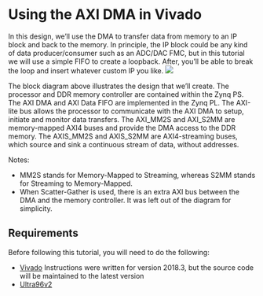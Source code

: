 # Using the AXI DMA in Vivado
In this design, we’ll use the DMA to transfer data from memory to an IP block and back to the memory. In principle, the IP block could be any kind of data producer/consumer such as an ADC/DAC FMC, but in this tutorial we will use a simple FIFO to create a loopback. After, you’ll be able to break the loop and insert whatever custom IP you like.
![](https://i0.wp.com/www.fpgadeveloper.com/wp-content/uploads/2014/08/fpga_developer_20140806_130447.png)

The block diagram above illustrates the design that we’ll create. The processor and DDR memory controller are contained within the Zynq PS. The AXI DMA and AXI Data FIFO are implemented in the Zynq PL. The AXI-lite bus allows the processor to communicate with the AXI DMA to setup, initiate and monitor data transfers. The AXI_MM2S and AXI_S2MM are memory-mapped AXI4 buses and provide the DMA access to the DDR memory. The AXIS_MM2S and AXIS_S2MM are AXI4-streaming buses, which source and sink a continuous stream of data, without addresses.

Notes:

-   MM2S stands for Memory-Mapped to Streaming, whereas S2MM stands for Streaming to Memory-Mapped.
-   When Scatter-Gather is used, there is an extra AXI bus between the DMA and the memory controller. It was left out of the diagram for simplicity.

## Requirements
Before following this tutorial, you will need to do the following:
-   [Vivado](http://www.xilinx.com/products/design-tools/vivado/)  Instructions were written for version 2018.3, but the source code will be maintained to the latest version
-   [Ultra96v2](http://zedboard.org/product/ultra96-v2-development-board)

